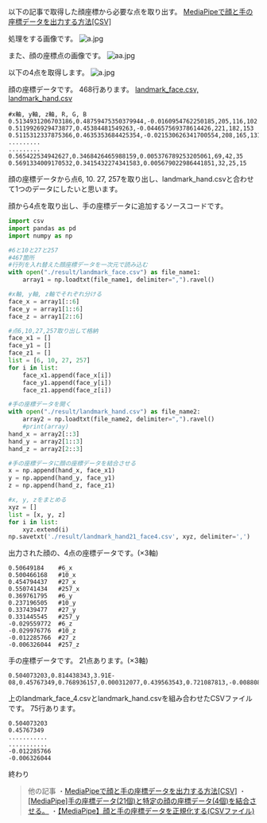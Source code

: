 以下の記事で取得した顔座標から必要な点を取り出す。
[MediaPipeで顔と手の座標データを出力する方法[CSV]]()

処理をする画像です。
![a.jpg](https://qiita-image-store.s3.ap-northeast-1.amazonaws.com/0/2702119/3bc64725-7a34-3db5-fb76-9b85ffcf52e4.jpeg)

また、顔の座標点の画像です。
![aa.jpg](https://qiita-image-store.s3.ap-northeast-1.amazonaws.com/0/2702119/e3837124-7bb3-061d-9558-6bfca06f3f80.jpeg)

以下の4点を取得します。
![a.jpg](https://qiita-image-store.s3.ap-northeast-1.amazonaws.com/0/2702119/669720d0-7ee0-abf3-f8bf-7caac4400433.jpeg)

顔の座標データです。
468行あります。
[landmark_face.csv, landmark_hand.csv](https://drive.google.com/drive/folders/10yytVY-0LR-fA7255X6oI5C1wO-Z05BV?usp=sharing)
```landmark_face.csv
#x軸, y軸, z軸, R, G, B
0.5134931206703186,0.48759475350379944,-0.0160954762250185,205,116,102
0.5119926929473877,0.45384481549263,-0.044657569378614426,221,182,153
0.5115312337875366,0.4635353684425354,-0.021530626341700554,208,165,131
.........
.........
0.565422534942627,0.3468426465988159,0.005376789253205061,69,42,35
0.5691334009170532,0.3415432274341583,0.005679022986441851,32,25,15
```

顔の座標データから点6, 10. 27, 257を取り出し、landmark_hand.csvと合わせて1つのデータにしたいと思います。

顔から4点を取り出し、手の座標データに追加するソースコードです。
```select_four_landmarks.py
import csv
import pandas as pd 
import numpy as np

#6と10と27と257
#467箇所
#行列を入れ替えた顔座標データを一次元で読み込む
with open("./result/landmark_face.csv") as file_name1:
    array1 = np.loadtxt(file_name1, delimiter=",").ravel()

#x軸, y軸, z軸でそれぞれ分ける
face_x = array1[::6]
face_y = array1[1::6]
face_z = array1[2::6]

#点6,10,27,257取り出して格納
face_x1 = []
face_y1 = []
face_z1 = []
list = [6, 10, 27, 257]
for i in list:
    face_x1.append(face_x[i])
    face_y1.append(face_y[i])
    face_z1.append(face_z[i])

#手の座標データを開く
with open("./result/landmark_hand.csv") as file_name2:
    array2 = np.loadtxt(file_name2, delimiter=",").ravel()
    #print(array)
hand_x = array2[::3]
hand_y = array2[1::3]
hand_z = array2[2::3]

#手の座標データに顔の座標データを結合させる
x = np.append(hand_x, face_x1)
y = np.append(hand_y, face_y1)
z = np.append(hand_z, face_z1)

#x, y, zをまとめる
xyz = []
list = [x, y, z]
for i in list:
    xyz.extend(i)
np.savetxt('./result/landmark_hand21_face4.csv', xyz, delimiter=',')
```

出力された顔の、4点の座標データです。(×3軸)
```landmark_face_4.csv
0.50649184    #6_x
0.500466168   #10_x
0.454794437   #27_x
0.550741434   #257_x
0.369761795   #6_y
0.237196505   #10_y
0.337439477   #27_y
0.331445545   #257_y
-0.029559772  #6_z
-0.029976776  #10_z
-0.012285766  #27_z
-0.006326044  #257_z
```
手の座標データです。
21点あります。(×3軸)
```landmark_hand.csv
0.504073203,0.814438343,3.91E-08,0.45767349,0.768936157,0.000312077,0.439563543,0.721087813,-0.008808918,0.425133765,0.687695742,-0.020445434,0.409348369,0.65940398,-0.033669636,0.489157706,0.648819566,-0.018444018,0.492025942,0.58075875,-0.03804915,0.49744001,0.534264326,-0.050505653,0.50370723,0.494695395,-0.058645058,0.503715634,0.663659096,-0.028175741,0.443882823,0.62402916,-0.054487202,0.407770842,0.648138106,-0.062590681,0.390238494,0.677609742,-0.064250305,0.506061792,0.691279113,-0.037629627,0.438479215,0.675933599,-0.062441029,0.415851235,0.71006012,-0.061497707,0.411849707,0.737843037,-0.055186719,0.500449598,0.721720636,-0.046630431,0.445799142,0.719092548,-0.066425182,0.430722862,0.741868556,-0.067274623,0.430717707,0.759190679,-0.063078843
```

上のlandmark_face_4.csvとlandmark_hand.csvを組み合わせたCSVファイルです。
75行あります。
```landmark_hand21_face4.csv
0.504073203
0.45767349
...........
...........
-0.012285766
-0.006326044
```
終わり
>他の記事
・[MediaPipeで顔と手の座標データを出力する方法[CSV]](https://qiita.com/netineti512/items/cd642e130887a4636ec1)
・[[MediaPipe]手の座標データ(21個)と特定の顔の座標データ(4個)を結合させる。](https://qiita.com/netineti512/items/64bf47d5a61b474a55b5)
・[【MediaPipe】顔と手の座標データを正規化する(CSVファイル)](https://qiita.com/netineti512/items/34fb10a172588a71fe01)
